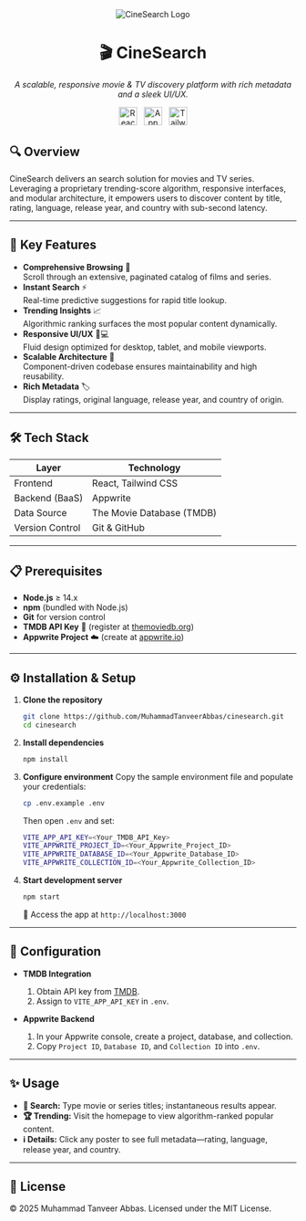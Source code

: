 <div align="center">
  <img src="https://i.postimg.cc/Nf651bzY/cinesearch.png" alt="CineSearch Logo"
       style="max-width: 100%; height: auto; max-height: 130px;" />
</div>

<h1 align="center">🎬 CineSearch</h1>
<p align="center"><em>A scalable, responsive movie & TV discovery platform with rich metadata and a sleek UI/UX.</em></p>

<div align="center">
  <img src="https://img.shields.io/badge/React-61DAFB?logo=react&logoColor=black&style=for-the-badge" alt="React" height="32" />
  <img src="https://img.shields.io/badge/Appwrite-F02E65?logo=appwrite&logoColor=white&style=for-the-badge" alt="Appwrite" height="32" style="margin:0 8px;" />
  <img src="https://img.shields.io/badge/Tailwind CSS-06B6D4?logo=tailwindcss&logoColor=black&style=for-the-badge" alt="Tailwind CSS" height="32" />
</div>

## 🔍 Overview

CineSearch delivers an search solution for movies and TV series. Leveraging a proprietary trending-score algorithm, responsive interfaces, and modular architecture, it empowers users to discover content by title, rating, language, release year, and country with sub-second latency.

---

## 🚀 Key Features

- **Comprehensive Browsing** 🔄  
  Scroll through an extensive, paginated catalog of films and series.  
- **Instant Search** ⚡  
  Real-time predictive suggestions for rapid title lookup.  
- **Trending Insights** 📈  
  Algorithmic ranking surfaces the most popular content dynamically.  
- **Responsive UI/UX** 📱💻  
  Fluid design optimized for desktop, tablet, and mobile viewports.  
- **Scalable Architecture** 🧱  
  Component-driven codebase ensures maintainability and high reusability.  
- **Rich Metadata** 🏷️  
  Display ratings, original language, release year, and country of origin.  

---

## 🛠 Tech Stack

| Layer             | Technology               |
|-------------------|--------------------------|
| Frontend          | React, Tailwind CSS      |
| Backend (BaaS)    | Appwrite                 |
| Data Source       | The Movie Database (TMDB)|
| Version Control   | Git & GitHub             |

---

## 📋 Prerequisites

- **Node.js** ≥ 14.x  
- **npm** (bundled with Node.js)  
- **Git** for version control  
- **TMDB API Key** 🔑 (register at [themoviedb.org](https://www.themoviedb.org/documentation/api))  
- **Appwrite Project** ☁️ (create at [appwrite.io](https://appwrite.io/))  

---

## ⚙️ Installation & Setup

1. **Clone the repository**  
   ```bash
   git clone https://github.com/MuhammadTanveerAbbas/cinesearch.git
   cd cinesearch

2. **Install dependencies**

   ```bash
   npm install
   ```

3. **Configure environment**
   Copy the sample environment file and populate your credentials:

   ```bash
   cp .env.example .env
   ```

   Then open `.env` and set:

   ```bash
   VITE_APP_API_KEY=<Your_TMDB_API_Key>
   VITE_APPWRITE_PROJECT_ID=<Your_Appwrite_Project_ID>
   VITE_APPWRITE_DATABASE_ID=<Your_Appwrite_Database_ID>
   VITE_APPWRITE_COLLECTION_ID=<Your_Appwrite_Collection_ID>
   ```

4. **Start development server**

   ```bash
   npm start
   ```

   🎉 Access the app at `http://localhost:3000`

---

## 🔧 Configuration

* **TMDB Integration**

  1. Obtain API key from [TMDB](https://www.themoviedb.org/documentation/api).
  2. Assign to `VITE_APP_API_KEY` in `.env`.

* **Appwrite Backend**

  1. In your Appwrite console, create a project, database, and collection.
  2. Copy `Project ID`, `Database ID`, and `Collection ID` into `.env`.

---

## ✨ Usage

* **🔎 Search:** Type movie or series titles; instantaneous results appear.
* **🏆 Trending:** Visit the homepage to view algorithm-ranked popular content.
* **ℹ️ Details:** Click any poster to see full metadata—rating, language, release year, and country.

---


## 📄 License

© 2025 Muhammad Tanveer Abbas. Licensed under the MIT License.
